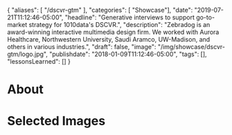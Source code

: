 {
   "aliases": [
     "/dscvr-gtm"
   ],
   "categories": [ "Showcase"],
   "date": "2019-07-21T11:12:46-05:00",
   "headline": "Generative interviews to support go-to-market strategy for 1010data's DSCVR.",
   "description": "Zebradog is an award-winning interactive multimedia design firm. We worked with Aurora Healthcare, Northwestern University, Saudi Aramco, UW-Madison, and others in various industries.",
   "draft": false,
   "image": "/img/showcase/dscvr-gtm/logo.jpg",
   "publishdate": "2018-01-09T11:12:46-05:00",
   "tags": [],
   "lessonsLearned": []
}

# About


# Selected Images
